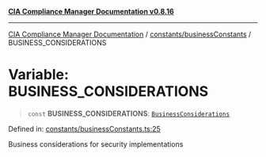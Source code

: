 [**CIA Compliance Manager Documentation v0.8.16**](../../../README.md)

***

[CIA Compliance Manager Documentation](../../../modules.md) / [constants/businessConstants](../README.md) / BUSINESS\_CONSIDERATIONS

# Variable: BUSINESS\_CONSIDERATIONS

> `const` **BUSINESS\_CONSIDERATIONS**: [`BusinessConsiderations`](../../../types/businessImpact/interfaces/BusinessConsiderations.md)

Defined in: [constants/businessConstants.ts:25](https://github.com/Hack23/cia-compliance-manager/blob/96f4020424aba8c55d4fe94eddf596babc070968/src/constants/businessConstants.ts#L25)

Business considerations for security implementations
